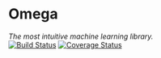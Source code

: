 # Omega

*The most intuitive machine learning library.*  
[![Build Status](https://travis-ci.org/jellAIfish/omega.svg?branch=master)](https://travis-ci.org/jellAIfish/omega)
[![Coverage Status](https://coveralls.io/repos/github/jellAIfish/omega/badge.svg?branch=master)](https://coveralls.io/github/jellAIfish/omega?branch=master)

